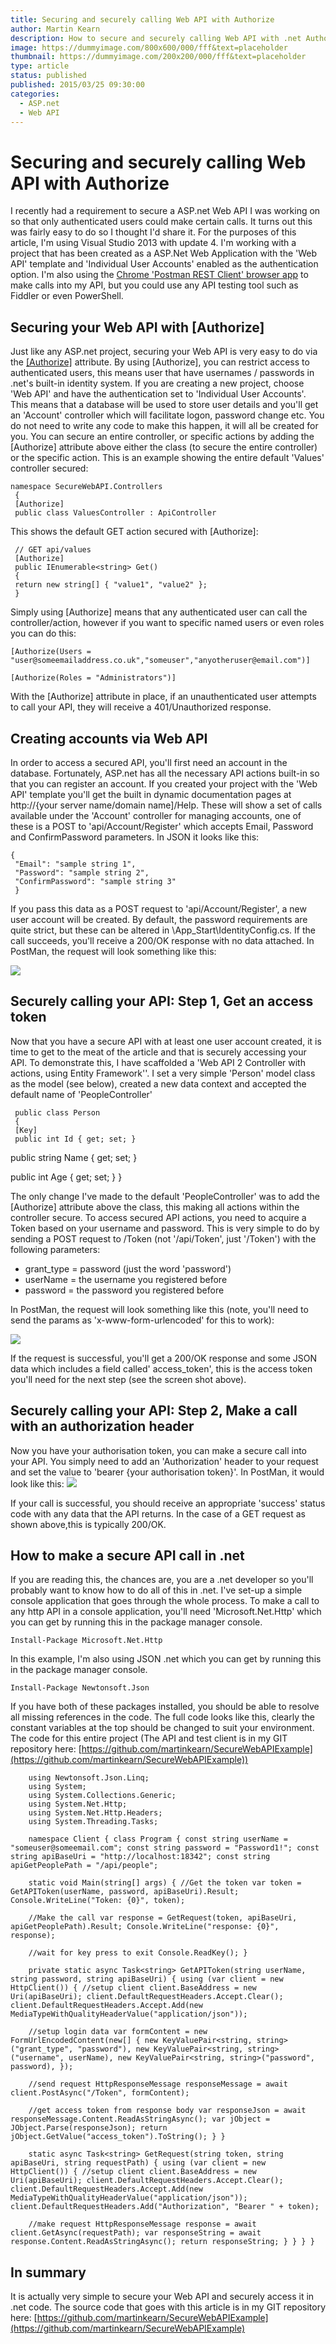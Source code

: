 ```yaml
---
title: Securing and securely calling Web API with Authorize
author: Martin Kearn
description: How to secure and securely calling Web API with .net Authorize header
image: https://dummyimage.com/800x600/000/fff&text=placeholder
thumbnail: https://dummyimage.com/200x200/000/fff&text=placeholder
type: article
status: published
published: 2015/03/25 09:30:00
categories: 
  - ASP.net
  - Web API
---
```


# Securing and securely calling Web API with Authorize

I recently had a requirement to secure a ASP.net Web API I was working on so that only authenticated users could make certain calls. It turns out this was fairly easy to do so I thought I'd share it. For the purposes of this article, I'm using Visual Studio 2013 with update 4\. I'm working with a project that has been created as a ASP.Net Web Application with the 'Web API' template and 'Individual User Accounts' enabled as the authentication option. I'm also using the [Chrome 'Postman REST Client' browser app](https://chrome.google.com/webstore/detail/postman-rest-client/fdmmgilgnpjigdojojpjoooidkmcomcm) to make calls into my API, but you could use any API testing tool such as Fiddler or even PowerShell.

## Securing your Web API with [Authorize]

Just like any ASP.net project, securing your Web API is very easy to do via the [[Authorize]](http://www.asp.net/web-api/overview/security/authentication-and-authorization-in-aspnet-web-api) attribute. By using [Authorize], you can restrict access to authenticated users, this means user that have usernames / passwords in .net's built-in identity system. If you are creating a new project, choose 'Web API' and have the authentication set to 'Individual User Accounts'. This means that a database will be used to store user details and you'll get an 'Account' controller which will facilitate logon, password change etc. You do not need to write any code to make this happen, it will all be created for you. You can secure an entire controller, or specific actions by adding the [Authorize] attribute above either the class (to secure the entire controller) or the specific action. This is an example showing the entire default 'Values' controller secured:

    namespace SecureWebAPI.Controllers
     {
     [Authorize]
     public class ValuesController : ApiController

This shows the default GET action secured with [Authorize]:

     // GET api/values
     [Authorize]
     public IEnumerable<string> Get()
     {
     return new string[] { "value1", "value2" };
     }

Simply using [Authorize] means that any authenticated user can call the controller/action, however if you want to specific named users or even roles you can do this:

    [Authorize(Users = "user@someemailaddress.co.uk","someuser","anyotheruser@email.com")]

    [Authorize(Roles = "Administrators")]

With the [Authorize] attribute in place, if an unauthenticated user attempts to call your API, they will receive a 401/Unauthorized response.

## Creating accounts via Web API

In order to access a secured API, you'll first need an account in the database. Fortunately, ASP.net has all the necessary API actions built-in so that you can register an account. If you created your project with the 'Web API' template you'll get the built in dynamic documentation pages at http://{your server name/domain name]/Help. These will show a set of calls available under the 'Account' controller for managing accounts, one of these is a POST to 'api/Account/Register' which accepts Email, Password and ConfirmPassword parameters. In JSON it looks like this:

    {
     "Email": "sample string 1",
     "Password": "sample string 2",
     "ConfirmPassword": "sample string 3"
     }

If you pass this data as a POST request to 'api/Account/Register', a new user account will be created. By default, the password requirements are quite strict, but these can be altered in \App_Start\IdentityConfig.cs. If the call succeeds, you'll receive a 200/OK response with no data attached. In PostMan, the request will look something like this: 

[![](https://msdnshared.blob.core.windows.net/media/MSDNBlogsFS/prod.evol.blogs.msdn.com/CommunityServer.Blogs.Components.WeblogFiles/00/00/00/56/73/0284.PostMan%20API%20Register%20Account.PNG)](https://msdnshared.blob.core.windows.net/media/MSDNBlogsFS/prod.evol.blogs.msdn.com/CommunityServer.Blogs.Components.WeblogFiles/00/00/00/56/73/0284.PostMan%20API%20Register%20Account.PNG)

## Securely calling your API: Step 1, Get an access token

Now that you have a secure API with at least one user account created, it is time to get to the meat of the article and that is securely accessing your API. To demonstrate this, I have scaffolded a 'Web API 2 Controller with actions, using Entity Framework''. I set a very simple 'Person' model class as the model (see below), created a new data context and accepted the default name of 'PeopleController'

     public class Person
     {
     [Key]
     public int Id { get; set; }

public string Name { get; set; }

public int Age { get; set; } }

The only change I've made to the default 'PeopleController' was to add the [Authorize] attribute above the class, this making all actions within the controller secure. To access secured API actions, you need to acquire a Token based on your username and password. This is very simple to do by sending a POST request to /Token (not '/api/Token', just '/Token') with the following parameters:

*   grant_type = password (just the word 'password')
*   userName = the username you registered before
*   password = the password you registered before

In PostMan, the request will look something like this (note, you'll need to send the params as 'x-www-form-urlencoded' for this to work): 

[![](https://msdnshared.blob.core.windows.net/media/MSDNBlogsFS/prod.evol.blogs.msdn.com/CommunityServer.Blogs.Components.WeblogFiles/00/00/00/56/73/6170.PostMan%20API%20Get%20access%20token.PNG)](https://msdnshared.blob.core.windows.net/media/MSDNBlogsFS/prod.evol.blogs.msdn.com/CommunityServer.Blogs.Components.WeblogFiles/00/00/00/56/73/6170.PostMan%20API%20Get%20access%20token.PNG) 

If the request is successful, you'll get a 200/OK response and some JSON data which includes a field called' access_token', this is the access token you'll need for the next step (see the screen shot above).

## Securely calling your API: Step 2, Make a call with an authorization header

Now you have your authorisation token, you can make a secure call into your API. You simply need to add an 'Authorization' header to your request and set the value to 'bearer {your authorisation token}'. In PostMan, it would look like this: [![](https://msdnshared.blob.core.windows.net/media/MSDNBlogsFS/prod.evol.blogs.msdn.com/CommunityServer.Blogs.Components.WeblogFiles/00/00/00/56/73/8780.PostMan%20API%20Secure%20call%20with%20bearer.PNG)](https://msdnshared.blob.core.windows.net/media/MSDNBlogsFS/prod.evol.blogs.msdn.com/CommunityServer.Blogs.Components.WeblogFiles/00/00/00/56/73/8780.PostMan%20API%20Secure%20call%20with%20bearer.PNG) 

If your call is successful, you should receive an appropriate 'success' status code with any data that the API returns. In the case of a GET request as shown above,this is typically 200/OK.

## How to make a secure API call in .net

If you are reading this, the chances are, you are a .net developer so you'll probably want to know how to do all of this in .net. I've set-up a simple console application that goes through the whole process. To make a call to any http API in a console application, you'll need 'Microsoft.Net.Http' which you can get by running this in the package manager console.

    Install-Package Microsoft.Net.Http 

In this example, I'm also using JSON .net which you can get by running this in the package manager console.

    Install-Package Newtonsoft.Json

If you have both of these packages installed, you should be able to resolve all missing references in the code. The full code looks like this, clearly the constant variables at the top should be changed to suit your environment. The code for this entire project (The API and test client is in my GIT repository here: [https://github.com/martinkearn/SecureWebAPIExample](https://github.com/martinkearn/SecureWebAPIExample))

```
    using Newtonsoft.Json.Linq;
    using System;
    using System.Collections.Generic;
    using System.Net.Http;
    using System.Net.Http.Headers;
    using System.Threading.Tasks;

    namespace Client { class Program { const string userName = "someuser@someemail.com"; const string password = "Password1!"; const string apiBaseUri = "http://localhost:18342"; const string apiGetPeoplePath = "/api/people";

    static void Main(string[] args) { //Get the token var token = GetAPIToken(userName, password, apiBaseUri).Result; Console.WriteLine("Token: {0}", token);

    //Make the call var response = GetRequest(token, apiBaseUri, apiGetPeoplePath).Result; Console.WriteLine("response: {0}", response);

    //wait for key press to exit Console.ReadKey(); }

    private static async Task<string> GetAPIToken(string userName, string password, string apiBaseUri) { using (var client = new HttpClient()) { //setup client client.BaseAddress = new Uri(apiBaseUri); client.DefaultRequestHeaders.Accept.Clear(); client.DefaultRequestHeaders.Accept.Add(new MediaTypeWithQualityHeaderValue("application/json"));

    //setup login data var formContent = new FormUrlEncodedContent(new[] { new KeyValuePair<string, string>("grant_type", "password"), new KeyValuePair<string, string>("username", userName), new KeyValuePair<string, string>("password", password), });

    //send request HttpResponseMessage responseMessage = await client.PostAsync("/Token", formContent);

    //get access token from response body var responseJson = await responseMessage.Content.ReadAsStringAsync(); var jObject = JObject.Parse(responseJson); return jObject.GetValue("access_token").ToString(); } }

    static async Task<string> GetRequest(string token, string apiBaseUri, string requestPath) { using (var client = new HttpClient()) { //setup client client.BaseAddress = new Uri(apiBaseUri); client.DefaultRequestHeaders.Accept.Clear(); client.DefaultRequestHeaders.Accept.Add(new MediaTypeWithQualityHeaderValue("application/json")); client.DefaultRequestHeaders.Add("Authorization", "Bearer " + token);

    //make request HttpResponseMessage response = await client.GetAsync(requestPath); var responseString = await response.Content.ReadAsStringAsync(); return responseString; } } } }
```

## In summary

It is actually very simple to secure your Web API and securely access it in .net code. The source code that goes with this article is in my GIT repository here: [https://github.com/martinkearn/SecureWebAPIExample](https://github.com/martinkearn/SecureWebAPIExample)